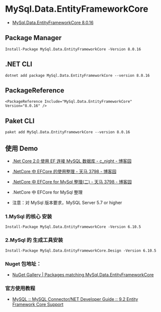 # MySql.Data.EntityFrameworkCore

- [MySql.Data.EntityFrameworkCore 8.0.16](https://www.nuget.org/packages/MySql.Data.EntityFrameworkCore/)

## Package Manager

```shell
Install-Package MySql.Data.EntityFrameworkCore -Version 8.0.16
```

## .NET CLI

```shell
dotnet add package MySql.Data.EntityFrameworkCore --version 8.0.16
```

## PackageReference

```shell
<PackageReference Include="MySql.Data.EntityFrameworkCore" Version="8.0.16" />
```

## Paket CLI

```shell
paket add MySql.Data.EntityFrameworkCore --version 8.0.16
```

## 使用 Demo

- [.Net Core 2.0 使用 EF 连接 MySQL 数据库 - c_night - 博客园](https://www.cnblogs.com/c-night/p/8127542.html)
- [.NetCore 中 EFCore 的使用整理 - 天马 3798 - 博客园](http://www.cnblogs.com/tianma3798/p/6835400.html)
- [.NetCore 中 EFCore for MySql 整理(二) - 天马 3798 - 博客园](https://www.cnblogs.com/tianma3798/p/8214129.html)

- .NetCore 中 EFCore for MySql 整理
- 注意：对 MySql 版本要求，MySQL Server 5.7 or higher

### 1.MySql 的核心 安装

```shell
Install-Package MySql.Data.EntityFrameworkCore -Version 6.10.5
```

### 2.MySql 的 生成工具安装

```shell
Install-Package MySql.Data.EntityFrameworkCore.Design -Version 6.10.5
```

### Nuget 包地址：

- [NuGet Gallery | Packages matching MySql.Data.EntityFrameworkCore](https://www.nuget.org/packages?q=MySql.Data.EntityFrameworkCore&prerel=false)

### 官方使用教程

- [MySQL :: MySQL Connector/NET Developer Guide :: 9.2 Entity Framework Core Support](https://dev.mysql.com/doc/connector-net/en/connector-net-entityframework-core.html)
